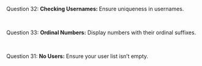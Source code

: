 <p>Question 32: <b>Checking Usernames: </b>Ensure uniqueness in usernames.
</p>
<br>
<p>Question 33: <b>Ordinal Numbers:</b> Display numbers with their ordinal suffixes.</p>
<br>
<p>Question 31: <b>No Users:</b> Ensure your user list isn’t empty.</p>
